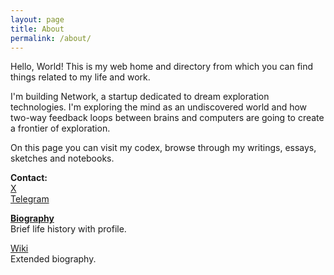 ```yaml
---
layout: page
title: About
permalink: /about/
---
```


Hello, World! This is my web home and directory from which you can find things related to my life and work.

I'm building Network, a startup dedicated to dream exploration technologies. I'm exploring the mind as an undiscovered world and how two-way feedback loops between brains and computers are going to create a frontier of exploration.

On this page you can visit my codex, browse through my writings, essays, sketches and notebooks.

**Contact:**
<br>
[X](https://x.com/linkd)
<br>
[Telegram](https://t.me/linkdaniel)

[**Biography**](/biography)
<br>
Brief life history with profile.

<a href="https://wiki.linkdaniel.org">Wiki</a>
<br>
Extended biography.
